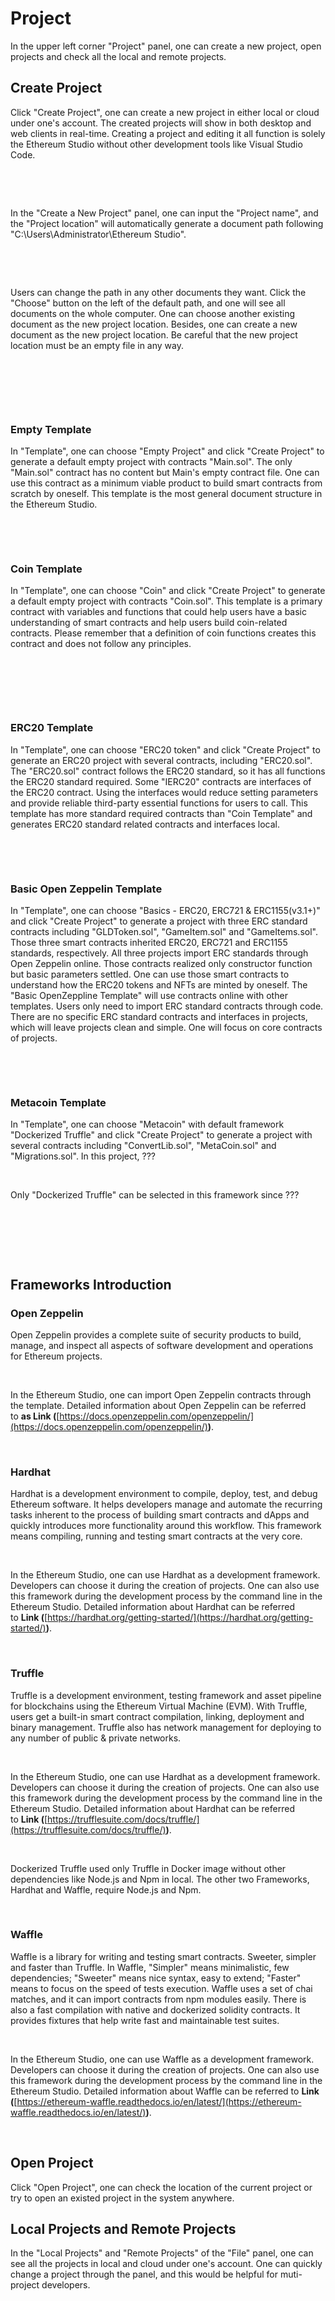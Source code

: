 # Project

In the upper left corner "Project" panel, one can create a new project, open projects and check all the local and remote projects.

## Create Project

Click "Create Project", one can create a new project in either local or cloud under one's account. The created projects will show in both desktop and web clients in real-time. Creating a project and editing it all function is solely the Ethereum Studio without other development tools like Visual Studio Code.

 

 

In the "Create a New Project" panel, one can input the "Project name", and the "Project location" will automatically generate a document path following "C:\Users\Administrator\Ethereum Studio". 

 

 

Users can change the path in any other documents they want. Click the "Choose" button on the left of the default path, and one will see all documents on the whole computer. One can choose another existing document as the new project location. Besides, one can create a new document as the new project location. Be careful that the new project location must be an empty file in any way.

 

 

 

### Empty Template

In "Template", one can choose "Empty Project" and click "Create Project" to generate a default empty project with contracts "Main.sol". The only "Main.sol" contract has no content but Main's empty contract file. One can use this contract as a minimum viable product to build smart contracts from scratch by oneself. This template is the most general document structure in the Ethereum Studio.

 

 

### Coin Template

In "Template", one can choose "Coin" and click "Create Project" to generate a default empty project with contracts "Coin.sol". This template is a primary contract with variables and functions that could help users have a basic understanding of smart contracts and help users build coin-related contracts. Please remember that a definition of coin functions creates this contract and does not follow any principles.

 

 

 

### ERC20 Template

In "Template", one can choose "ERC20 token" and click "Create Project" to generate an ERC20 project with several contracts, including "ERC20.sol". The "ERC20.sol" contract follows the ERC20 standard, so it has all functions the ERC20 standard required. Some "IERC20" contracts are interfaces of the ERC20 contract. Using the interfaces would reduce setting parameters and provide reliable third-party essential functions for users to call. This template has more standard required contracts than "Coin Template" and generates ERC20 standard related contracts and interfaces local.

 

 

### Basic Open Zeppelin Template

In "Template", one can choose "Basics - ERC20, ERC721 & ERC1155(v3.1+)" and click "Create Project" to generate a project with three ERC standard contracts including "GLDToken.sol", "GameItem.sol" and "GameItems.sol". Those three smart contracts inherited ERC20, ERC721 and ERC1155 standards, respectively. All three projects import ERC standards through Open Zeppelin online. Those contracts realized only constructor function but basic parameters settled. One can use those smart contracts to understand how the ERC20 tokens and NFTs are minted by oneself. The "Basic OpenZeppline Template" will use contracts online with other templates. Users only need to import ERC standard contracts through code. There are no specific ERC standard contracts and interfaces in projects, which will leave projects clean and simple. One will focus on core contracts of projects.

 

 

### Metacoin Template

In "Template", one can choose "Metacoin" with default framework "Dockerized Truffle" and click "Create Project" to generate a project with several contracts including "ConvertLib.sol", "MetaCoin.sol" and "Migrations.sol". In this project, ???

 

Only "Dockerized Truffle" can be selected in this framework since ???

 

 

 

## Frameworks Introduction

### Open Zeppelin

Open Zeppelin provides a complete suite of security products to build, manage, and inspect all aspects of software development and operations for Ethereum projects. 

 

In the Ethereum Studio, one can import Open Zeppelin contracts through the template. Detailed information about Open Zeppelin can be referred to **as Link (**[https://docs.openzeppelin.com/openzeppelin/](https://docs.openzeppelin.com/openzeppelin/)**)**.

 

### Hardhat 

Hardhat is a development environment to compile, deploy, test, and debug Ethereum software. It helps developers manage and automate the recurring tasks inherent to the process of building smart contracts and dApps and quickly introduces more functionality around this workflow. This framework means compiling, running and testing smart contracts at the very core.

 

In the Ethereum Studio, one can use Hardhat as a development framework. Developers can choose it during the creation of projects. One can also use this framework during the development process by the command line in the Ethereum Studio. Detailed information about Hardhat can be referred to **Link (**[https://hardhat.org/getting-started/](https://hardhat.org/getting-started/)**)**.

 

### Truffle

Truffle is a development environment, testing framework and asset pipeline for blockchains using the Ethereum Virtual Machine (EVM). With Truffle, users get a built-in smart contract compilation, linking, deployment and binary management. Truffle also has network management for deploying to any number of public & private networks.

 

In the Ethereum Studio, one can use Hardhat as a development framework. Developers can choose it during the creation of projects. One can also use this framework during the development process by the command line in the Ethereum Studio. Detailed information about Hardhat can be referred to **Link (**[https://trufflesuite.com/docs/truffle/](https://trufflesuite.com/docs/truffle/)**)**.

 

Dockerized Truffle used only Truffle in Docker image without other dependencies like Node.js and Npm in local. The other two Frameworks, Hardhat and Waffle, require Node.js and Npm.

 

### Waffle

Waffle is a library for writing and testing smart contracts. Sweeter, simpler and faster than Truffle. In Waffle, "Simpler" means minimalistic, few dependencies; "Sweeter" means nice syntax, easy to extend; "Faster" means to focus on the speed of tests execution. Waffle uses a set of chai matches, and it can import contracts from npm modules easily. There is also a fast compilation with native and dockerized solidity contracts. It provides fixtures that help write fast and maintainable test suites.

 

In the Ethereum Studio, one can use Waffle as a development framework. Developers can choose it during the creation of projects. One can also use this framework during the development process by the command line in the Ethereum Studio. Detailed information about Waffle can be referred to **Link (**[https://ethereum-waffle.readthedocs.io/en/latest/](https://ethereum-waffle.readthedocs.io/en/latest/)**)**.

 

## Open Project

Click "Open Project", one can check the location of the current project or try to open an existed project in the system anywhere.



## Local Projects and Remote Projects

In the "Local Projects" and "Remote Projects" of the "File" panel, one can see all the projects in local and cloud under one's account. One can quickly change a project through the panel, and this would be helpful for muti-project developers.
